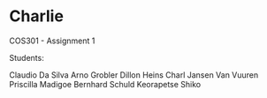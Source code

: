 # Charlie
COS301 - Assignment 1

Students: 

Claudio Da Silva
Arno Grobler
Dillon Heins
Charl Jansen Van Vuuren
Priscilla Madigoe
Bernhard Schuld
Keorapetse Shiko
